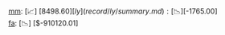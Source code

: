 [mm](record/mm/summary.md): [📈] [$8498.60]  
[ly](record/ly/summary.md): [📉] [$-1765.00]  
[fa](record/fa/summary.md): [📉] [$-910120.01]  
